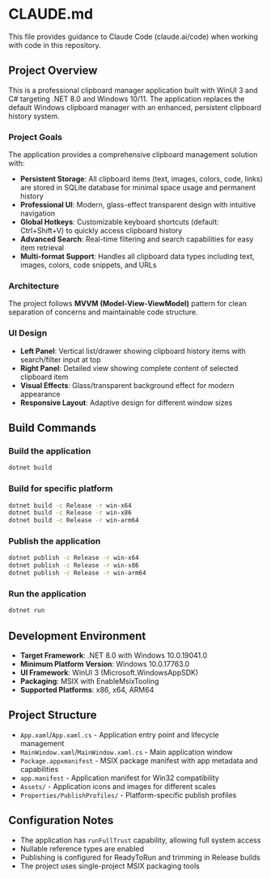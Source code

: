 # CLAUDE.md

This file provides guidance to Claude Code (claude.ai/code) when working with code in this repository.

## Project Overview

This is a professional clipboard manager application built with WinUI 3 and C# targeting .NET 8.0 and Windows 10/11. The application replaces the default Windows clipboard manager with an enhanced, persistent clipboard history system.

### Project Goals

The application provides a comprehensive clipboard management solution with:
- **Persistent Storage**: All clipboard items (text, images, colors, code, links) are stored in SQLite database for minimal space usage and permanent history
- **Professional UI**: Modern, glass-effect transparent design with intuitive navigation
- **Global Hotkeys**: Customizable keyboard shortcuts (default: Ctrl+Shift+V) to quickly access clipboard history
- **Advanced Search**: Real-time filtering and search capabilities for easy item retrieval
- **Multi-format Support**: Handles all clipboard data types including text, images, colors, code snippets, and URLs

### Architecture

The project follows **MVVM (Model-View-ViewModel)** pattern for clean separation of concerns and maintainable code structure.

### UI Design

- **Left Panel**: Vertical list/drawer showing clipboard history items with search/filter input at top
- **Right Panel**: Detailed view showing complete content of selected clipboard item
- **Visual Effects**: Glass/transparent background effect for modern appearance
- **Responsive Layout**: Adaptive design for different window sizes

## Build Commands

### Build the application
```bash
dotnet build
```

### Build for specific platform
```bash
dotnet build -c Release -r win-x64
dotnet build -c Release -r win-x86
dotnet build -c Release -r win-arm64
```

### Publish the application
```bash
dotnet publish -c Release -r win-x64
dotnet publish -c Release -r win-x86
dotnet publish -c Release -r win-arm64
```

### Run the application
```bash
dotnet run
```

## Development Environment

- **Target Framework**: .NET 8.0 with Windows 10.0.19041.0
- **Minimum Platform Version**: Windows 10.0.17763.0
- **UI Framework**: WinUI 3 (Microsoft.WindowsAppSDK)
- **Packaging**: MSIX with EnableMsixTooling
- **Supported Platforms**: x86, x64, ARM64

## Project Structure

- `App.xaml`/`App.xaml.cs` - Application entry point and lifecycle management
- `MainWindow.xaml`/`MainWindow.xaml.cs` - Main application window
- `Package.appxmanifest` - MSIX package manifest with app metadata and capabilities
- `app.manifest` - Application manifest for Win32 compatibility
- `Assets/` - Application icons and images for different scales
- `Properties/PublishProfiles/` - Platform-specific publish profiles

## Configuration Notes

- The application has `runFullTrust` capability, allowing full system access
- Nullable reference types are enabled
- Publishing is configured for ReadyToRun and trimming in Release builds
- The project uses single-project MSIX packaging tools